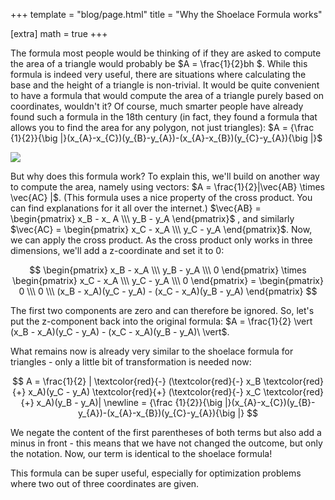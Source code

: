 +++
template = "blog/page.html"
title = "Why the Shoelace Formula works"

[extra] 
math = true
+++

The formula most people would be thinking of if they are asked to compute the area of a triangle would probably be $A = \frac{1}{2}bh $.
While this formula is indeed very useful, there are situations where calculating the base and the height of a triangle is non-trivial. It would be quite convenient to have a formula that would compute the area of a triangle purely based on coordinates, wouldn't it? 
Of course, much smarter people have already found such a formula in the 18th century (in fact, they found a formula that allows you to find the area for any polygon, not just triangles): $A = {\frac {1}{2}}{\big |}(x_{A}-x_{C})(y_{B}-y_{A})-(x_{A}-x_{B})(y_{C}-y_{A}){\big |}$

![](/img/shoelace_formula.png)

But why does this formula work? To explain this, we'll build on another way to compute the area, namely using vectors: 
$A = \frac{1}{2}|\vec{AB} \times \vec{AC} |$. 
(This formula uses a nice property of the cross product. You can find explanations for it all over the internet.) 
$\vec{AB} = \begin{pmatrix} x_B - x_ A \\\ y_B - y_A \end{pmatrix}$
, and similarly $\vec{AC} = \begin{pmatrix} x_C - x_A \\\ y_C - y_A \end{pmatrix}$. 
Now, we can apply the cross product. As the cross product only works in three dimensions, we'll add a z-coordinate and set it to 0: 

$$ \begin{pmatrix} x_B - x_A \\\ y_B - y_A \\\ 0 \end{pmatrix} \times \begin{pmatrix} x_C - x_A \\\ y_C - y_A \\\ 0 \end{pmatrix} = \begin{pmatrix} 0 \\\ 0 \\\ (x_B - x_A)(y_C - y_A) - (x_C - x_A)(y_B - y_A) \end{pmatrix} $$

The first two components are zero and can therefore be ignored. So, let's put the z-component back into the original formula: $A = \frac{1}{2} \vert (x_B - x_A)(y_C - y_A) - (x_C - x_A)(y_B - y_A)\ \vert$.

What remains now is already very similar to the shoelace formula for triangles - only a little bit of transformation is needed now:

$$ A = \frac{1}{2} | \textcolor{red}{-} (\textcolor{red}{-} x_B \textcolor{red}{+}  x_A)(y_C - y_A) \textcolor{red}{+} (\textcolor{red}{-} x_C \textcolor{red}{+}  x_A)(y_B - y_A)| \newline = {\frac {1}{2}}{\big |}(x_{A}-x_{C})(y_{B}-y_{A})-(x_{A}-x_{B})(y_{C}-y_{A}){\big |} $$

We negate the content of the first parentheses of both terms but also add a minus in front - this means that we have not changed the outcome, but only the notation. Now, our term is identical to the shoelace formula!

This formula can be super useful, especially for optimization problems where two out of three coordinates are given.